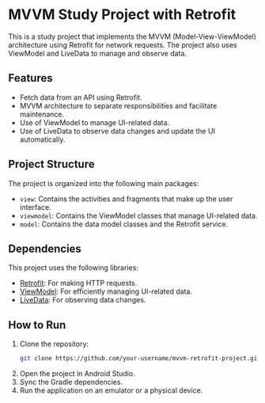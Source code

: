 # MVVM Study Project with Retrofit

This is a study project that implements the MVVM (Model-View-ViewModel) architecture using Retrofit for network requests. The project also uses ViewModel and LiveData to manage and observe data.

## Features

- Fetch data from an API using Retrofit.
- MVVM architecture to separate responsibilities and facilitate maintenance.
- Use of ViewModel to manage UI-related data.
- Use of LiveData to observe data changes and update the UI automatically.

## Project Structure

The project is organized into the following main packages:

- `view`: Contains the activities and fragments that make up the user interface.
- `viewmodel`: Contains the ViewModel classes that manage UI-related data.
- `model`: Contains the data model classes and the Retrofit service.

## Dependencies

This project uses the following libraries:

- [Retrofit](https://square.github.io/retrofit/): For making HTTP requests.
- [ViewModel](https://developer.android.com/topic/libraries/architecture/viewmodel): For efficiently managing UI-related data.
- [LiveData](https://developer.android.com/topic/libraries/architecture/livedata): For observing data changes.

## How to Run

1. Clone the repository:
    ```sh
    git clone https://github.com/your-username/mvvm-retrofit-project.git
    ```
2. Open the project in Android Studio.
3. Sync the Gradle dependencies.
4. Run the application on an emulator or a physical device.
